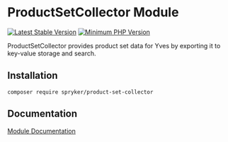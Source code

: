 # ProductSetCollector Module
[![Latest Stable Version](https://poser.pugx.org/spryker/product-set-collector/v/stable.svg)](https://packagist.org/packages/spryker/product-set-collector)
[![Minimum PHP Version](https://img.shields.io/badge/php-%3E%3D%207.4-8892BF.svg)](https://php.net/)

ProductSetCollector provides product set data for Yves by exporting it to key-value storage and search.

## Installation

```
composer require spryker/product-set-collector
```

## Documentation

[Module Documentation](https://docs.spryker.com)
